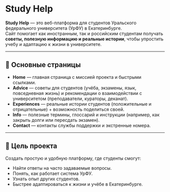 # Study Help  

**Study Help** — это веб-платформа для студентов Уральского федерального университета (УрФУ) в Екатеринбурге.  
Сайт помогает как иностранным, так и российским студентам получать **советы, полезную информацию и реальные истории**, чтобы упростить учебу и адаптацию к жизни в университете.  

---

## 🌟 Основные страницы  

- **Home** — главная страница с миссией проекта и быстрыми ссылками.  
- **Advice** — советы для студентов (учёба, экзамены, язык, повседневная жизнь) и рекомендации о взаимодействии с университетом (преподаватели, кураторы, деканат).  
- **Experiences** — реальные истории студентов (положительные и отрицательные) + возможность поделиться своей.  
- **Info** — полезные термины, глоссарий и инструкции (например, как закрыть долги или пересдать экзамен).  
- **Contact** — контакты службы поддержки и экстренные номера.  

---

## 🎯 Цель проекта  

Создать простую и удобную платформу, где студенты смогут:  
- Найти ответы на часто задаваемые вопросы.  
- Понять, как работает система УрФУ.  
- Узнать опыт других студентов.  
- Быстрее адаптироваться к жизни и учёбе в Екатеринбурге.  
